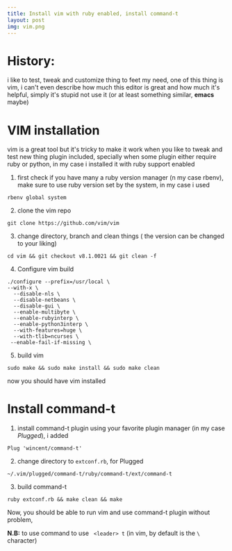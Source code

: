 ```yaml
---
title: Install vim with ruby enabled, install command-t
layout: post
img: vim.png
---
```

# History:
i like to test, tweak and customize thing to feet my need, one of this thing is vim, i can't even describe how much this editor is great and how much it's helpful, simply it's stupid not use it (or at least something similar, **emacs** maybe)

# VIM installation
vim is a great tool but it's tricky to make it work when you like to tweak and test new thing plugin included, specially when some plugin either require ruby or python, in my case i installed it with ruby support enabled


1. first check if you have many a ruby version manager (n my case rbenv), make sure to use ruby version set by the system, in my case i used
```shell
rbenv global system
```

2. clone the vim repo
```shell
git clone https://github.com/vim/vim
```
3. change directory, branch and clean things ( the version can be changed to your liking)
```shell
cd vim && git checkout v8.1.0021 && git clean -f
```
4. Configure vim build
```shell
./configure --prefix=/usr/local \
--with-x \
  --disable-nls \
  --disable-netbeans \
  --disable-gui \
  --enable-multibyte \
  --enable-rubyinterp \
  --enable-python3interp \
  --with-features=huge \
  --with-tlib=ncurses \
 --enable-fail-if-missing \
```
5. build vim
```shell
sudo make && sudo make install && sudo make clean
```

now you should have vim installed

# Install command-t

1. install command-t plugin using your favorite plugin manager (in my case *Plugged*), i added
```
Plug 'wincent/command-t'
```
2. change directory to `extconf.rb`, for Plugged
```shell
~/.vim/plugged/command-t/ruby/command-t/ext/command-t
```
3. build command-t
```shell
ruby extconf.rb && make clean && make
```


Now, you should be able to run vim and use command-t plugin without problem,

**N.B:**
 to use command to
use
` <leader> t` (in vim, by default <leader> is the `\` character)
